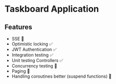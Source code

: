 # Taskboard Application

## Features

- SSE 🚧
- Optimistic locking ✅
- JWT Authentication ✅
- Integration testing ✅
- Unit testing Controllers ✅
- Concurrency testing 🚧
- Paging 🚧
- Handling coroutines better (suspend functions) 🚧